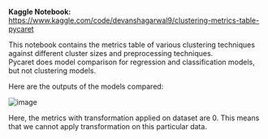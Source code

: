 **Kaggle Notebook:** https://www.kaggle.com/code/devanshagarwal9/clustering-metrics-table-pycaret <br>

This notebook contains the metrics table of various clustering techniques against different cluster sizes and preprocessing techniques. <br>
Pycaret does model comparison for regression and classification models, but not clustering models. <br>

Here are the outputs of the models compared: <br>

![image](https://github.com/devansh9agarwal/Clustering/assets/110768484/82135d98-8333-485a-939c-b105a9a23003)

Here, the metrics with transformation applied on dataset are 0. This means that we cannot apply transformation on this particular data.
